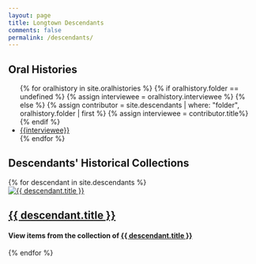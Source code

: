 ```yaml
---
layout: page
title: Longtown Descendants
comments: false
permalink: /descendants/
---
```


<h2>Oral Histories</h2><ul>
{% for oralhistory in site.oralhistories %}
{% if oralhistory.folder == undefined %}
	{% assign interviewee = oralhistory.interviewee %}
{% else %}
	{% assign contributor = site.descendants | where: "folder", oralhistory.folder  | first %}
	{% assign interviewee = contributor.title%}	
{% endif %}
<li><a href="{{ oralhistory.url }}">{{interviewee}}</a></li>
{% endfor %}
</ul>

<h2>Descendants' Historical Collections</h2>
<div class="row listrecent"> 
{% for descendant in site.descendants %}
<div class="col-lg-4 col-md-6 mb-30px card-group">
    <div class="card">
        <div class="maxthumb">
            <a href="{{ descendant.url }}">
						<img class="img-fluid" src="{{ site.baseurl }}/assets/collections/{{ descendant.folder}}/{{descendant.mainitem}}_th.jpg" alt="{{ descendant.title }}">
            </a>
        </div>
        <div class="card-body">
            <h2 class="card-title">
                <a href="{{ descendant.url }}">{{ descendant.title }}</a>
            </h2>
                <h4 class="card-text">View items from the collection of <a href="{{ descendant.url }}">{{ descendant.title }}</a></h4>            
        </div>
        <div class="card-footer bg-white">
            <div class="wrapfooter">
                <span class="author-meta">
                </span>
                <div class="clearfix"></div>
            </div>
        </div>
    </div>
</div>
<!-- end post -->

{% endfor %}
</div>    
